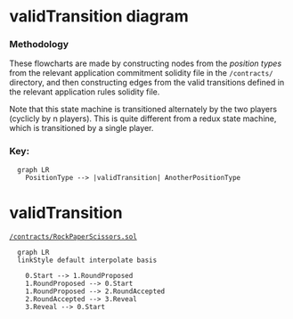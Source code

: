 <!-- Recommend VSCode plugin 
Name: Markdown Preview Mermaid Support
Id: bierner.markdown-mermaid
Description: Adds Mermaid diagram and flowchart support to VS Code's builtin markdown preview
Version: 1.1.2
Publisher: Matt Bierner
VS Marketplace Link: https://marketplace.visualstudio.com/items?itemName=bierner.markdown-mermaid -->
# validTransition diagram

### Methodology
These flowcharts are made by constructing nodes from the *position types*  from the relevant application commitment solidity file in the `/contracts/` directory, and then constructing edges from the valid transitions defined in the relevant application rules solidity file.

Note that this state machine is transitioned alternately by the two players (cyclicly by n players). This is quite different from a redux state machine, which is transitioned by a single player.

### Key: 
```mermaid
  graph LR
    PositionType --> |validTransition| AnotherPositionType
```
# validTransition
[`/contracts/RockPaperScissors.sol`](..contracts/RockPaperScissorsGame.sol)
```mermaid
  graph LR
  linkStyle default interpolate basis

    0.Start --> 1.RoundProposed
    1.RoundProposed --> 0.Start
    1.RoundProposed --> 2.RoundAccepted
    2.RoundAccepted --> 3.Reveal
    3.Reveal --> 0.Start

```


